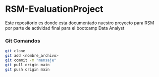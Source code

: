 # RSM-EvaluationProject
Este repositorio es donde esta documentado nuestro proyecto para RSM por parte de actividad final para el bootcamp Data Analyst 

### Git Comandos
```bash
git clone
git add <nombre_archivo>
git commit -m "mensaje"
git pull origin main
git push origin main
```